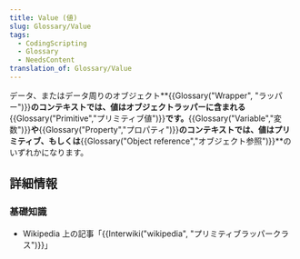 ```yaml
---
title: Value (値)
slug: Glossary/Value
tags:
  - CodingScripting
  - Glossary
  - NeedsContent
translation_of: Glossary/Value
---
```

データ、またはデータ周りのオブジェクト**{{Glossary("Wrapper", "ラッパー")}}**のコンテキストでは、値はオブジェクトラッパーに含まれる**{{Glossary("Primitive","プリミティブ値")}}**です。**{{Glossary("Variable","変数")}}**や**{{Glossary("Property","プロパティ")}}**のコンテキストでは、値はプリミティブ、もしくは**{{Glossary("Object reference","オブジェクト参照")}}**のいずれかになります。

## 詳細情報

### 基礎知識

- Wikipedia 上の記事「{{Interwiki("wikipedia", "プリミティブラッパークラス")}}」
